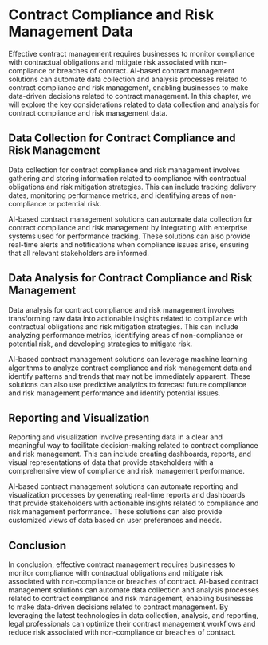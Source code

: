 Contract Compliance and Risk Management Data
===========================================================================================================

Effective contract management requires businesses to monitor compliance with contractual obligations and mitigate risk associated with non-compliance or breaches of contract. AI-based contract management solutions can automate data collection and analysis processes related to contract compliance and risk management, enabling businesses to make data-driven decisions related to contract management. In this chapter, we will explore the key considerations related to data collection and analysis for contract compliance and risk management data.

Data Collection for Contract Compliance and Risk Management
-----------------------------------------------------------

Data collection for contract compliance and risk management involves gathering and storing information related to compliance with contractual obligations and risk mitigation strategies. This can include tracking delivery dates, monitoring performance metrics, and identifying areas of non-compliance or potential risk.

AI-based contract management solutions can automate data collection for contract compliance and risk management by integrating with enterprise systems used for performance tracking. These solutions can also provide real-time alerts and notifications when compliance issues arise, ensuring that all relevant stakeholders are informed.

Data Analysis for Contract Compliance and Risk Management
---------------------------------------------------------

Data analysis for contract compliance and risk management involves transforming raw data into actionable insights related to compliance with contractual obligations and risk mitigation strategies. This can include analyzing performance metrics, identifying areas of non-compliance or potential risk, and developing strategies to mitigate risk.

AI-based contract management solutions can leverage machine learning algorithms to analyze contract compliance and risk management data and identify patterns and trends that may not be immediately apparent. These solutions can also use predictive analytics to forecast future compliance and risk management performance and identify potential issues.

Reporting and Visualization
---------------------------

Reporting and visualization involve presenting data in a clear and meaningful way to facilitate decision-making related to contract compliance and risk management. This can include creating dashboards, reports, and visual representations of data that provide stakeholders with a comprehensive view of compliance and risk management performance.

AI-based contract management solutions can automate reporting and visualization processes by generating real-time reports and dashboards that provide stakeholders with actionable insights related to compliance and risk management performance. These solutions can also provide customized views of data based on user preferences and needs.

Conclusion
----------

In conclusion, effective contract management requires businesses to monitor compliance with contractual obligations and mitigate risk associated with non-compliance or breaches of contract. AI-based contract management solutions can automate data collection and analysis processes related to contract compliance and risk management, enabling businesses to make data-driven decisions related to contract management. By leveraging the latest technologies in data collection, analysis, and reporting, legal professionals can optimize their contract management workflows and reduce risk associated with non-compliance or breaches of contract.
